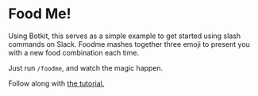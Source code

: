 # Food Me!

Using Botkit, this serves as a simple example to get started using slash commands on Slack. Foodme mashes together three emoji to present you with a new food combination each time.

Just run `/foodme`, and watch the magic happen.

Follow along with [the tutorial.](https://medium.com/slack-developer-blog/easy-peasy-slash-commands-getting-started-c37ff3f14d3e#.nfr4px2vi)
